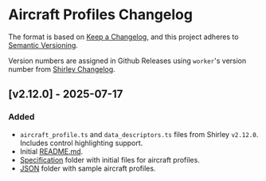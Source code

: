 # Aircraft Profiles Changelog

The format is based on [Keep a Changelog](https://keepachangelog.com/en/1.1.0/),
and this project adheres to [Semantic Versioning](https://semver.org/spec/v2.0.0.html).

Version numbers are assigned in Github Releases using `worker`'s version number from [Shirley Changelog](https://airplane.team/changelog).

## [v2.12.0] - 2025-07-17

### Added

- `aircraft_profile.ts` and `data_descriptors.ts` files from Shirley `v2.12.0`. Includes control highlighting support.
- Initial [README.md](./README.md).
- [Specification](./specification) folder with initial files for aircraft profiles.
- [JSON](./json) folder with sample aircraft profiles.
